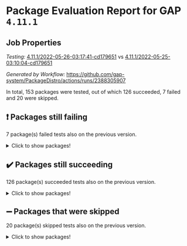 # Package Evaluation Report for GAP `4.11.1`

## Job Properties

*Testing:* [4.11.1/2022-05-26-03:17:41-cd179651](https://github.com/gap-system/PackageDistro/blob/data/reports/4.11.1/2022-05-26-03:17:41-cd179651) vs [4.11.1/2022-05-25-03:10:04-cd179651](https://github.com/gap-system/PackageDistro/blob/data/reports/4.11.1/2022-05-25-03:10:04-cd179651)

*Generated by Workflow:* https://github.com/gap-system/PackageDistro/actions/runs/2388305907

In total, 153 packages were tested, out of which 126 succeeded, 7 failed and 20 were skipped.

## :exclamation: Packages still failing

7 package(s) failed tests also on the previous version.
<details><summary>Click to show packages!</summary>

- fining 1.4.1 [(failure)](https://github.com/gap-system/PackageDistro/runs/6603449395?check_suite_focus=true)
- francy 1.2.4 [(failure)](https://github.com/gap-system/PackageDistro/runs/6603449720?check_suite_focus=true)
- hap 1.39 [(failure)](https://github.com/gap-system/PackageDistro/runs/6603450431?check_suite_focus=true)
- normalizinterface 1.3.2 [(failure)](https://github.com/gap-system/PackageDistro/runs/6603452048?check_suite_focus=true)
- packagemanager 1.2 [(failure)](https://github.com/gap-system/PackageDistro/runs/6603452357?check_suite_focus=true)
- recog 1.3.2 [(failure)](https://github.com/gap-system/PackageDistro/runs/6603452961?check_suite_focus=true)
- semigroups 4.0.0 [(failure)](https://github.com/gap-system/PackageDistro/runs/6603453209?check_suite_focus=true)
</details>

## :heavy_check_mark: Packages still succeeding

126 package(s) succeeded tests also on the previous version.
<details><summary>Click to show packages!</summary>

- ace 5.4 [(success)](https://github.com/gap-system/PackageDistro/runs/6603447355?check_suite_focus=true)
- aclib 1.3.2 [(success)](https://github.com/gap-system/PackageDistro/runs/6603447443?check_suite_focus=true)
- agt 0.2 [(success)](https://github.com/gap-system/PackageDistro/runs/6603447489?check_suite_focus=true)
- alnuth 3.2.1 [(success)](https://github.com/gap-system/PackageDistro/runs/6603447525?check_suite_focus=true)
- anupq 3.2.6 [(success)](https://github.com/gap-system/PackageDistro/runs/6603447624?check_suite_focus=true)
- atlasrep 2.1.2 [(success)](https://github.com/gap-system/PackageDistro/runs/6603447674?check_suite_focus=true)
- autodoc 2022.03.10 [(success)](https://github.com/gap-system/PackageDistro/runs/6603447702?check_suite_focus=true)
- automata 1.15 [(success)](https://github.com/gap-system/PackageDistro/runs/6603447751?check_suite_focus=true)
- automgrp 1.3.2 [(success)](https://github.com/gap-system/PackageDistro/runs/6603447788?check_suite_focus=true)
- autpgrp 1.10.2 [(success)](https://github.com/gap-system/PackageDistro/runs/6603447847?check_suite_focus=true)
- cap 2022.05-07 [(success)](https://github.com/gap-system/PackageDistro/runs/6603447898?check_suite_focus=true)
- caratinterface 2.3.3 [(success)](https://github.com/gap-system/PackageDistro/runs/6603447932?check_suite_focus=true)
- cddinterface 2020.06.24 [(success)](https://github.com/gap-system/PackageDistro/runs/6603447976?check_suite_focus=true)
- circle 1.6.5 [(success)](https://github.com/gap-system/PackageDistro/runs/6603448015?check_suite_focus=true)
- classicpres 1.22 [(success)](https://github.com/gap-system/PackageDistro/runs/6603448049?check_suite_focus=true)
- cohomolo 1.6.10 [(success)](https://github.com/gap-system/PackageDistro/runs/6603448092?check_suite_focus=true)
- congruence 1.2.4 [(success)](https://github.com/gap-system/PackageDistro/runs/6603448174?check_suite_focus=true)
- corelg 1.56 [(success)](https://github.com/gap-system/PackageDistro/runs/6603448226?check_suite_focus=true)
- crime 1.6 [(success)](https://github.com/gap-system/PackageDistro/runs/6603448277?check_suite_focus=true)
- crisp 1.4.5 [(success)](https://github.com/gap-system/PackageDistro/runs/6603448348?check_suite_focus=true)
- crypting 0.10 [(success)](https://github.com/gap-system/PackageDistro/runs/6603448396?check_suite_focus=true)
- cryst 4.1.24 [(success)](https://github.com/gap-system/PackageDistro/runs/6603448452?check_suite_focus=true)
- crystcat 1.1.9 [(success)](https://github.com/gap-system/PackageDistro/runs/6603448501?check_suite_focus=true)
- ctbllib 1.3.4 [(success)](https://github.com/gap-system/PackageDistro/runs/6603448557?check_suite_focus=true)
- cubefree 1.19 [(success)](https://github.com/gap-system/PackageDistro/runs/6603448622?check_suite_focus=true)
- curlinterface 2.2.2 [(success)](https://github.com/gap-system/PackageDistro/runs/6603448678?check_suite_focus=true)
- cvec 2.7.5 [(success)](https://github.com/gap-system/PackageDistro/runs/6603448735?check_suite_focus=true)
- datastructures 0.2.7 [(success)](https://github.com/gap-system/PackageDistro/runs/6603448800?check_suite_focus=true)
- deepthought 1.0.5 [(success)](https://github.com/gap-system/PackageDistro/runs/6603448865?check_suite_focus=true)
- design 1.7 [(success)](https://github.com/gap-system/PackageDistro/runs/6603448912?check_suite_focus=true)
- difsets 2.3.1 [(success)](https://github.com/gap-system/PackageDistro/runs/6603448972?check_suite_focus=true)
- digraphs 1.5.3 [(success)](https://github.com/gap-system/PackageDistro/runs/6603449016?check_suite_focus=true)
- edim 1.3.5 [(success)](https://github.com/gap-system/PackageDistro/runs/6603449061?check_suite_focus=true)
- example 4.3.1 [(success)](https://github.com/gap-system/PackageDistro/runs/6603449122?check_suite_focus=true)
- factint 1.6.3 [(success)](https://github.com/gap-system/PackageDistro/runs/6603449178?check_suite_focus=true)
- ferret 1.0.7 [(success)](https://github.com/gap-system/PackageDistro/runs/6603449229?check_suite_focus=true)
- fga 1.4.0 [(success)](https://github.com/gap-system/PackageDistro/runs/6603449308?check_suite_focus=true)
- float 1.0.3 [(success)](https://github.com/gap-system/PackageDistro/runs/6603449430?check_suite_focus=true)
- format 1.4.3 [(success)](https://github.com/gap-system/PackageDistro/runs/6603449471?check_suite_focus=true)
- forms 1.2.7 [(success)](https://github.com/gap-system/PackageDistro/runs/6603449513?check_suite_focus=true)
- fplsa 1.2.5 [(success)](https://github.com/gap-system/PackageDistro/runs/6603449545?check_suite_focus=true)
- fr 2.4.8 [(success)](https://github.com/gap-system/PackageDistro/runs/6603449659?check_suite_focus=true)
- fwtree 1.3 [(success)](https://github.com/gap-system/PackageDistro/runs/6603449765?check_suite_focus=true)
- gbnp 1.0.5 [(success)](https://github.com/gap-system/PackageDistro/runs/6603449804?check_suite_focus=true)
- generalizedmorphismsforcap 2022.05-01 [(success)](https://github.com/gap-system/PackageDistro/runs/6603449865?check_suite_focus=true)
- genss 1.6.6 [(success)](https://github.com/gap-system/PackageDistro/runs/6603449904?check_suite_focus=true)
- gradedringforhomalg 2022.03-01 [(success)](https://github.com/gap-system/PackageDistro/runs/6603449960?check_suite_focus=true)
- grape 4.8.5 [(success)](https://github.com/gap-system/PackageDistro/runs/6603450031?check_suite_focus=true)
- groupoids 1.69 [(success)](https://github.com/gap-system/PackageDistro/runs/6603450095?check_suite_focus=true)
- grpconst 2.6.2 [(success)](https://github.com/gap-system/PackageDistro/runs/6603450203?check_suite_focus=true)
- guarana 0.96.3 [(success)](https://github.com/gap-system/PackageDistro/runs/6603450259?check_suite_focus=true)
- guava 3.16 [(success)](https://github.com/gap-system/PackageDistro/runs/6603450317?check_suite_focus=true)
- hapcryst 0.1.14 [(success)](https://github.com/gap-system/PackageDistro/runs/6603450496?check_suite_focus=true)
- hecke 1.5.3 [(success)](https://github.com/gap-system/PackageDistro/runs/6603450561?check_suite_focus=true)
- help 3.5 [(success)](https://github.com/gap-system/PackageDistro/runs/6603450621?check_suite_focus=true)
- idrel 2.43 [(success)](https://github.com/gap-system/PackageDistro/runs/6603450704?check_suite_focus=true)
- images 1.3.1 [(success)](https://github.com/gap-system/PackageDistro/runs/6603450784?check_suite_focus=true)
- intpic 0.2.4 [(success)](https://github.com/gap-system/PackageDistro/runs/6603450825?check_suite_focus=true)
- io 4.7.2 [(success)](https://github.com/gap-system/PackageDistro/runs/6603450867?check_suite_focus=true)
- irredsol 1.4.3 [(success)](https://github.com/gap-system/PackageDistro/runs/6603450902?check_suite_focus=true)
- json 2.1.0 [(success)](https://github.com/gap-system/PackageDistro/runs/6603450945?check_suite_focus=true)
- jupyterkernel 1.4.1 [(success)](https://github.com/gap-system/PackageDistro/runs/6603450972?check_suite_focus=true)
- jupyterviz 1.5.1 [(success)](https://github.com/gap-system/PackageDistro/runs/6603451003?check_suite_focus=true)
- kan 1.34 [(success)](https://github.com/gap-system/PackageDistro/runs/6603451046?check_suite_focus=true)
- kbmag 1.5.9 [(success)](https://github.com/gap-system/PackageDistro/runs/6603451081?check_suite_focus=true)
- laguna 3.9.5 [(success)](https://github.com/gap-system/PackageDistro/runs/6603451144?check_suite_focus=true)
- liealgdb 2.2.1 [(success)](https://github.com/gap-system/PackageDistro/runs/6603451201?check_suite_focus=true)
- liepring 2.6 [(success)](https://github.com/gap-system/PackageDistro/runs/6603451251?check_suite_focus=true)
- liering 2.4.2 [(success)](https://github.com/gap-system/PackageDistro/runs/6603451311?check_suite_focus=true)
- linearalgebraforcap 2022.05-03 [(success)](https://github.com/gap-system/PackageDistro/runs/6603451361?check_suite_focus=true)
- loops 3.4.1 [(success)](https://github.com/gap-system/PackageDistro/runs/6603451411?check_suite_focus=true)
- lpres 1.0.3 [(success)](https://github.com/gap-system/PackageDistro/runs/6603451466?check_suite_focus=true)
- majoranaalgebras 1.4 [(success)](https://github.com/gap-system/PackageDistro/runs/6603451531?check_suite_focus=true)
- mapclass 1.4.5 [(success)](https://github.com/gap-system/PackageDistro/runs/6603451605?check_suite_focus=true)
- matgrp 0.64 [(success)](https://github.com/gap-system/PackageDistro/runs/6603451692?check_suite_focus=true)
- modisom 2.5.2 [(success)](https://github.com/gap-system/PackageDistro/runs/6603451750?check_suite_focus=true)
- modulepresentationsforcap 2022.05-02 [(success)](https://github.com/gap-system/PackageDistro/runs/6603451809?check_suite_focus=true)
- monoidalcategories 2022.05-03 [(success)](https://github.com/gap-system/PackageDistro/runs/6603451879?check_suite_focus=true)
- nconvex 2020.11-04 [(success)](https://github.com/gap-system/PackageDistro/runs/6603451917?check_suite_focus=true)
- nilmat 1.4.1 [(success)](https://github.com/gap-system/PackageDistro/runs/6603451955?check_suite_focus=true)
- nock 1.5 [(success)](https://github.com/gap-system/PackageDistro/runs/6603451996?check_suite_focus=true)
- nq 2.5.8 [(success)](https://github.com/gap-system/PackageDistro/runs/6603452108?check_suite_focus=true)
- numericalsgps 1.3.0 [(success)](https://github.com/gap-system/PackageDistro/runs/6603452169?check_suite_focus=true)
- openmath 11.5.1 [(success)](https://github.com/gap-system/PackageDistro/runs/6603452234?check_suite_focus=true)
- orb 4.8.4 [(success)](https://github.com/gap-system/PackageDistro/runs/6603452299?check_suite_focus=true)
- patternclass 2.4.2 [(success)](https://github.com/gap-system/PackageDistro/runs/6603452414?check_suite_focus=true)
- permut 2.0.4 [(success)](https://github.com/gap-system/PackageDistro/runs/6603452458?check_suite_focus=true)
- polenta 1.3.10 [(success)](https://github.com/gap-system/PackageDistro/runs/6603452508?check_suite_focus=true)
- polymaking 0.8.6 [(success)](https://github.com/gap-system/PackageDistro/runs/6603452561?check_suite_focus=true)
- primgrp 3.4.2 [(success)](https://github.com/gap-system/PackageDistro/runs/6603452612?check_suite_focus=true)
- profiling 2.5.0 [(success)](https://github.com/gap-system/PackageDistro/runs/6603452666?check_suite_focus=true)
- qpa 1.33 [(success)](https://github.com/gap-system/PackageDistro/runs/6603452721?check_suite_focus=true)
- quagroup 1.8.3 [(success)](https://github.com/gap-system/PackageDistro/runs/6603452770?check_suite_focus=true)
- radiroot 2.9 [(success)](https://github.com/gap-system/PackageDistro/runs/6603452828?check_suite_focus=true)
- rcwa 4.6.4 [(success)](https://github.com/gap-system/PackageDistro/runs/6603452871?check_suite_focus=true)
- rds 1.8 [(success)](https://github.com/gap-system/PackageDistro/runs/6603452915?check_suite_focus=true)
- repndecomp 1.2.1 [(success)](https://github.com/gap-system/PackageDistro/runs/6603453007?check_suite_focus=true)
- repsn 3.1.0 [(success)](https://github.com/gap-system/PackageDistro/runs/6603453054?check_suite_focus=true)
- resclasses 4.7.2 [(success)](https://github.com/gap-system/PackageDistro/runs/6603453093?check_suite_focus=true)
- scscp 2.3.1 [(success)](https://github.com/gap-system/PackageDistro/runs/6603453148?check_suite_focus=true)
- sglppow 2.2 [(success)](https://github.com/gap-system/PackageDistro/runs/6603453266?check_suite_focus=true)
- sgpviz 0.999.5 [(success)](https://github.com/gap-system/PackageDistro/runs/6603453332?check_suite_focus=true)
- simpcomp 2.1.14 [(success)](https://github.com/gap-system/PackageDistro/runs/6603453381?check_suite_focus=true)
- singular 2020.12.18 [(success)](https://github.com/gap-system/PackageDistro/runs/6603453473?check_suite_focus=true)
- sla 1.5.3 [(success)](https://github.com/gap-system/PackageDistro/runs/6603453539?check_suite_focus=true)
- smallgrp 1.5 [(success)](https://github.com/gap-system/PackageDistro/runs/6603453591?check_suite_focus=true)
- smallsemi 0.6.13 [(success)](https://github.com/gap-system/PackageDistro/runs/6603453641?check_suite_focus=true)
- sonata 2.9.4 [(success)](https://github.com/gap-system/PackageDistro/runs/6603453702?check_suite_focus=true)
- sophus 1.25 [(success)](https://github.com/gap-system/PackageDistro/runs/6603453755?check_suite_focus=true)
- spinsym 1.5.2 [(success)](https://github.com/gap-system/PackageDistro/runs/6603453807?check_suite_focus=true)
- symbcompcc 1.3.2 [(success)](https://github.com/gap-system/PackageDistro/runs/6603453858?check_suite_focus=true)
- thelma 1.3 [(success)](https://github.com/gap-system/PackageDistro/runs/6603453920?check_suite_focus=true)
- tomlib 1.2.9 [(success)](https://github.com/gap-system/PackageDistro/runs/6603453956?check_suite_focus=true)
- toric 1.9.5 [(success)](https://github.com/gap-system/PackageDistro/runs/6603454017?check_suite_focus=true)
- transgrp 3.6.2 [(success)](https://github.com/gap-system/PackageDistro/runs/6603454048?check_suite_focus=true)
- ugaly 4.0.2 [(success)](https://github.com/gap-system/PackageDistro/runs/6603454087?check_suite_focus=true)
- unipot 1.5 [(success)](https://github.com/gap-system/PackageDistro/runs/6603454125?check_suite_focus=true)
- unitlib 4.1.0 [(success)](https://github.com/gap-system/PackageDistro/runs/6603454167?check_suite_focus=true)
- utils 0.72 [(success)](https://github.com/gap-system/PackageDistro/runs/6603454211?check_suite_focus=true)
- uuid 0.7 [(success)](https://github.com/gap-system/PackageDistro/runs/6603454247?check_suite_focus=true)
- walrus 0.9991 [(success)](https://github.com/gap-system/PackageDistro/runs/6603454284?check_suite_focus=true)
- wedderga 4.10.2 [(success)](https://github.com/gap-system/PackageDistro/runs/6603454333?check_suite_focus=true)
- xmod 2.88 [(success)](https://github.com/gap-system/PackageDistro/runs/6603454388?check_suite_focus=true)
- xmodalg 1.22 [(success)](https://github.com/gap-system/PackageDistro/runs/6603454445?check_suite_focus=true)
- yangbaxter 0.10.0 [(success)](https://github.com/gap-system/PackageDistro/runs/6603454489?check_suite_focus=true)
- zeromqinterface 0.13 [(success)](https://github.com/gap-system/PackageDistro/runs/6603454524?check_suite_focus=true)
</details>

## :heavy_minus_sign: Packages that were skipped

20 package(s) skipped tests also on the previous version.
<details><summary>Click to show packages!</summary>

- 4ti2interface 2022.03-01 [(skipped)](https://github.com/gap-system/PackageDistro/runs/6603362010?check_suite_focus=true)
- browse 1.8.14 [(skipped)](https://github.com/gap-system/PackageDistro/runs/6603362010?check_suite_focus=true)
- examplesforhomalg 2022.03-01 [(skipped)](https://github.com/gap-system/PackageDistro/runs/6603362010?check_suite_focus=true)
- gapdoc 1.6.5 [(skipped)](https://github.com/gap-system/PackageDistro/runs/6603362010?check_suite_focus=true)
- gauss 2022.03-01 [(skipped)](https://github.com/gap-system/PackageDistro/runs/6603362010?check_suite_focus=true)
- gaussforhomalg 2022.03-01 [(skipped)](https://github.com/gap-system/PackageDistro/runs/6603362010?check_suite_focus=true)
- gradedmodules 2022.03-01 [(skipped)](https://github.com/gap-system/PackageDistro/runs/6603362010?check_suite_focus=true)
- homalg 2022.03-01 [(skipped)](https://github.com/gap-system/PackageDistro/runs/6603362010?check_suite_focus=true)
- homalgtocas 2022.03-01 [(skipped)](https://github.com/gap-system/PackageDistro/runs/6603362010?check_suite_focus=true)
- io_forhomalg 2022.03-01 [(skipped)](https://github.com/gap-system/PackageDistro/runs/6603362010?check_suite_focus=true)
- itc 1.5.1 [(skipped)](https://github.com/gap-system/PackageDistro/runs/6603362010?check_suite_focus=true)
- localizeringforhomalg 2022.03-01 [(skipped)](https://github.com/gap-system/PackageDistro/runs/6603362010?check_suite_focus=true)
- matricesforhomalg 2022.04-01 [(skipped)](https://github.com/gap-system/PackageDistro/runs/6603362010?check_suite_focus=true)
- modules 2022.03-01 [(skipped)](https://github.com/gap-system/PackageDistro/runs/6603362010?check_suite_focus=true)
- polycyclic 2.16 [(skipped)](https://github.com/gap-system/PackageDistro/runs/6603362010?check_suite_focus=true)
- ringsforhomalg 2022.04-01 [(skipped)](https://github.com/gap-system/PackageDistro/runs/6603362010?check_suite_focus=true)
- sco 2022.03-01 [(skipped)](https://github.com/gap-system/PackageDistro/runs/6603362010?check_suite_focus=true)
- toolsforhomalg 2022.04-03 [(skipped)](https://github.com/gap-system/PackageDistro/runs/6603362010?check_suite_focus=true)
- toricvarieties 2022.03.23 [(skipped)](https://github.com/gap-system/PackageDistro/runs/6603362010?check_suite_focus=true)
- xgap 4.31 [(skipped)](https://github.com/gap-system/PackageDistro/runs/6603362010?check_suite_focus=true)
</details>

